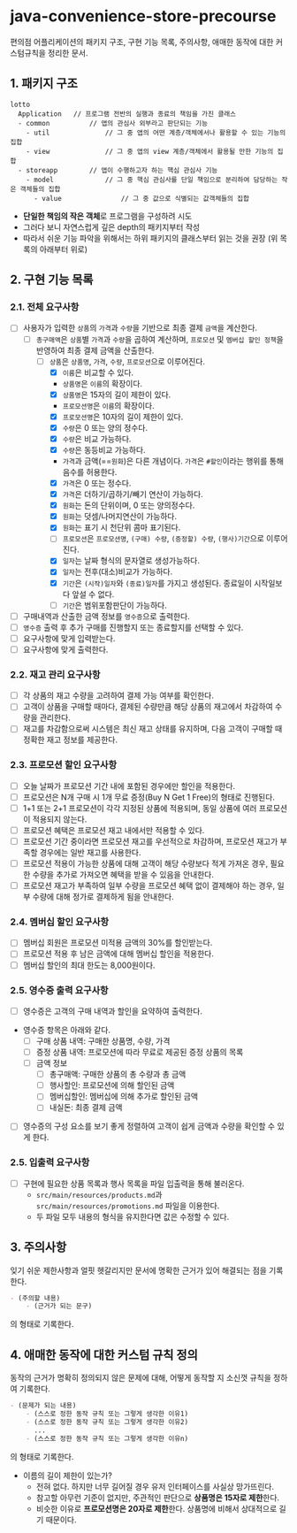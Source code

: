 # java-convenience-store-precourse

편의점 어플리케이션의 패키지 구조, 구현 기능 목록, 주의사항, 애매한 동작에 대한 커스텀규칙을 정리한 문서.

## 1. 패키지 구조

```
lotto
  Application   // 프로그램 전반의 실행과 종료의 책임을 가진 클래스
  - common          // 앱의 관심사 외부라고 판단되는 기능
    - util              // 그 중 앱의 어떤 계층/객체에서나 활용할 수 있는 기능의 집합
    - view              // 그 중 앱의 view 계층/객체에서 활용될 만한 기능의 집합
  - storeapp        // 앱이 수행하고자 하는 핵심 관심사 기능
    - model             // 그 중 핵심 관심사를 단일 책임으로 분리하여 담당하는 작은 객체들의 집합
      - value               // 그 중 값으로 식별되는 값객체들의 집합
```

- **단일한 책임의 작은 객체**로 프로그램을 구성하려 시도
- 그러다 보니 자연스럽게 깊은 depth의 패키지부터 작성
- 따라서 쉬운 기능 파악을 위해서는 하위 패키지의 클래스부터 읽는 것을 권장 (위 목록의 아래부터 위로)

## 2. 구현 기능 목록

### 2.1. 전체 요구사항

- [ ] 사용자가 입력한 `상품`의 `가격`과 `수량`을 기반으로 최종 결제 `금액`을 계산한다.
    - [ ] `총구매액`은 `상품`별 `가격`과 `수량`을 곱하여 계산하며, `프로모션` 및 `멤버십 할인 정책`을 반영하여 최종 결제 금액을 산출한다.
        - [ ] `상품`은 `상품명`, `가격`, `수량`, `프로모션`으로 이루어진다.
            - [x] `이름`은 비교할 수 있다.
            - `상품명`은 `이름`의 확장이다.
            - [x] `상품명`은 15자의 길이 제한이 있다.
            - `프로모션명`은 `이름`의 확장이다.
            - [x] `프로모션명`은 10자의 길이 제한이 있다.
            - [x] `수량`은 0 또는 양의 정수다.
            - [x] `수량`은 비교 가능하다.
            - [x] `수량`은 동등비교 가능하다.
            - `가격`과 금액(==`원화`)은 다른 개념이다. `가격`은 `#할인`이라는 행위를 통해 음수를 허용한다.
            - [x] `가격`은 0 또는 정수다.
            - [x] `가격`은 더하기/곱하기/빼기 연산이 가능하다.
            - [x] `원화`는 돈의 단위이며, 0 또는 양의정수다.
            - [x] `원화`는 덧셈/나머지연산이 가능하다.
            - [x] `원화`는 표기 시 천단위 콤마 표기된다.
            - [ ] `프로모션`은 `프로모션명`, `(구매) 수량`, `(증정할) 수량`, `(행사)기간`으로 이루어진다.
            - [x] `일자`는 날짜 형식의 문자열로 생성가능하다.
            - [x] `일자`는 전후(대소)비교가 가능하다.
            - [x] `기간`은 `(시작)일자`와 `(종료)일자`를 가지고 생성된다. 종료일이 시작일보다 앞설 수 없다.
            - [ ] `기간`은 범위포함판단이 가능하다.
- [ ] 구매내역과 산출한 금액 정보를 `영수증`으로 출력한다.
- [ ] `영수증` 출력 후 추가 구매를 진행할지 또는 종료할지를 선택할 수 있다.
- [ ] 요구사항에 맞게 입력받는다.
- [ ] 요구사항에 맞게 출력한다.

### 2.2. 재고 관리 요구사항

- [ ] 각 상품의 재고 수량을 고려하여 결제 가능 여부를 확인한다.
- [ ] 고객이 상품을 구매할 때마다, 결제된 수량만큼 해당 상품의 재고에서 차감하여 수량을 관리한다.
- [ ] 재고를 차감함으로써 시스템은 최신 재고 상태를 유지하며, 다음 고객이 구매할 때 정확한 재고 정보를 제공한다.

### 2.3. 프로모션 할인 요구사항

- [ ] 오늘 날짜가 프로모션 기간 내에 포함된 경우에만 할인을 적용한다.
- [ ] 프로모션은 N개 구매 시 1개 무료 증정(Buy N Get 1 Free)의 형태로 진행된다.
- [ ] 1+1 또는 2+1 프로모션이 각각 지정된 상품에 적용되며, 동일 상품에 여러 프로모션이 적용되지 않는다.
- [ ] 프로모션 혜택은 프로모션 재고 내에서만 적용할 수 있다.
- [ ] 프로모션 기간 중이라면 프로모션 재고를 우선적으로 차감하며, 프로모션 재고가 부족할 경우에는 일반 재고를 사용한다.
- [ ] 프로모션 적용이 가능한 상품에 대해 고객이 해당 수량보다 적게 가져온 경우, 필요한 수량을 추가로 가져오면 혜택을 받을 수 있음을 안내한다.
- [ ] 프로모션 재고가 부족하여 일부 수량을 프로모션 혜택 없이 결제해야 하는 경우, 일부 수량에 대해 정가로 결제하게 됨을 안내한다.

### 2.4. 멤버십 할인 요구사항

- [ ] 멤버십 회원은 프로모션 미적용 금액의 30%를 할인받는다.
- [ ] 프로모션 적용 후 남은 금액에 대해 멤버십 할인을 적용한다.
- [ ] 멤버십 할인의 최대 한도는 8,000원이다.

### 2.5. 영수증 출력 요구사항

- [ ] 영수증은 고객의 구매 내역과 할인을 요약하여 출력한다.
- 영수증 항목은 아래와 같다.
    - [ ] 구매 상품 내역: 구매한 상품명, 수량, 가격
    - [ ] 증정 상품 내역: 프로모션에 따라 무료로 제공된 증정 상품의 목록
    - [ ] 금액 정보
        - [ ] 총구매액: 구매한 상품의 총 수량과 총 금액
        - [ ] 행사할인: 프로모션에 의해 할인된 금액
        - [ ] 멤버십할인: 멤버십에 의해 추가로 할인된 금액
        - [ ] 내실돈: 최종 결제 금액
- [ ] 영수증의 구성 요소를 보기 좋게 정렬하여 고객이 쉽게 금액과 수량을 확인할 수 있게 한다.

### 2.5. 입출력 요구사항

- [ ] 구현에 필요한 상품 목록과 행사 목록을 파일 입출력을 통해 불러온다.
    - `src/main/resources/products.md`과 `src/main/resources/promotions.md` 파일을 이용한다.
    - 두 파일 모두 내용의 형식을 유지한다면 값은 수정할 수 있다.

## 3. 주의사항

잊기 쉬운 제한사항과 얼핏 헷갈리지만 문서에 명확한 근거가 있어 해결되는 점을 기록한다.

```markdown
- (주의할 내용)
    - (근거가 되는 문구)
```

의 형태로 기록한다.

## 4. 애매한 동작에 대한 커스텀 규칙 정의

동작의 근거가 명확히 정의되지 않은 문제에 대해, 어떻게 동작할 지 소신껏 규칙을 정하여 기록한다.

```markdown
- (문제가 되는 내용)
    - (스스로 정한 동작 규칙 또는 그렇게 생각한 이유1)
    - (스스로 정한 동작 규칙 또는 그렇게 생각한 이유2)
      ...
    - (스스로 정한 동작 규칙 또는 그렇게 생각한 이유n)
```

의 형태로 기록한다.

- 이름의 길이 제한이 있는가?
    - 전혀 없다. 하지만 너무 길어질 경우 유저 인터페이스를 사실상 망가뜨린다.
    - 참고할 아무런 기준이 없지만, 주관적인 판단으로 **상품명은 15자로 제한**한다.
    - 비슷한 이유로 **프로모션명은 20자로 제한**한다. 상품명에 비해서 상대적으로 길기 때문이다.